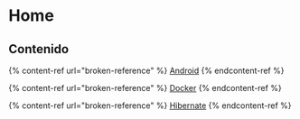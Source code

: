# Home

## Contenido

{% content-ref url="broken-reference" %}
[Android](broken-reference)
{% endcontent-ref %}

{% content-ref url="broken-reference" %}
[Docker](broken-reference)
{% endcontent-ref %}

{% content-ref url="broken-reference" %}
[Hibernate](hibernate/hibernate)
{% endcontent-ref %}

